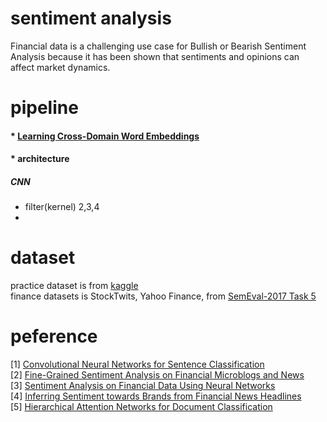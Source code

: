 # sentiment analysis
Financial data is a challenging use case for Bullish or Bearish Sentiment Analysis because it has been shown that sentiments and opinions can affect market dynamics.     

# pipeline  
#### * [Learning Cross-Domain Word Embeddings](https://github.com/taixingbi/Learning-Cross-Domain-Word-Embeddings)   

#### * architecture   

##### CNN   
* filter(kernel) 2,3,4 
* 








# dataset 
practice dataset is from [kaggle](https://www.kaggle.com/c/word2vec-nlp-tutorial/data)      
finance datasets is StockTwits, Yahoo Finance, from [SemEval-2017 Task 5](http://alt.qcri.org/semeval2017/task5/index.php?id=data-and-tools)       

# peference
[1] [Convolutional Neural Networks for Sentence Classification](http://www.aclweb.org/anthology/D14-1181)       
[2] [Fine-Grained Sentiment Analysis on Financial Microblogs and News](http://www.aclweb.org/anthology/S17-2089)          
[3] [Sentiment Analysis on Financial Data Using Neural Networks](http://www.aclweb.org/anthology/S17-2150)             
[4] [Inferring Sentiment towards Brands from Financial News Headlines](http://www.aclweb.org/anthology/S17-2138)            
[5] [Hierarchical Attention Networks for Document Classification](https://www.cs.cmu.edu/~hovy/papers/16HLT-hierarchical-attention-networks.pdf)     

